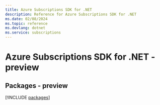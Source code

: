 ```yaml
---
title: Azure Subscriptions SDK for .NET
description: Reference for Azure Subscriptions SDK for .NET
ms.date: 02/08/2024
ms.topic: reference
ms.devlang: dotnet
ms.service: subscriptions
---
```

# Azure Subscriptions SDK for .NET - preview
## Packages - preview
[!INCLUDE [packages](subscriptions-index.md)]